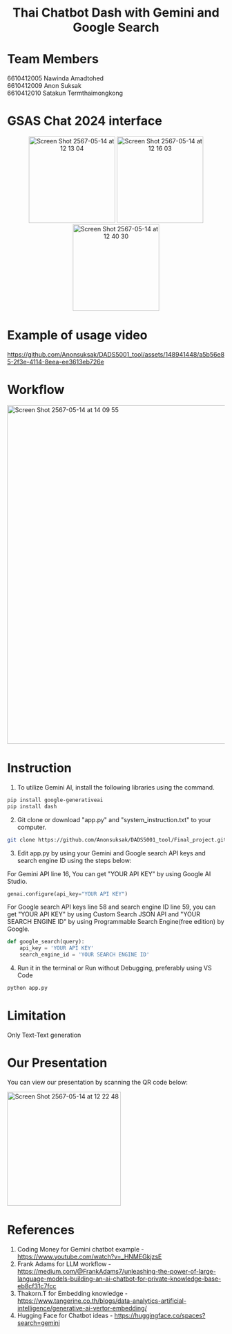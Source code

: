 <div align="center">
  <h1>Thai Chatbot Dash with Gemini and Google Search</h1>
</div>

# Team Members<br>
6610412005 Nawinda Amadtohed<br>
6610412009 Anon Suksak<br>
6610412010 Satakun Termthaimongkong<br>

# GSAS Chat 2024 interface
<div align="center">
  <img src="https://github.com/Anonsuksak/DADS5001_tool/assets/148941448/eabfa338-cb27-4e71-beaf-74cad9910f84" alt="Screen Shot 2567-05-14 at 12 13 04" width="200"/>
  <img src="https://github.com/Anonsuksak/DADS5001_tool/assets/148941448/0a13bc36-ac2a-4d0a-9df0-f26cf7c0911f" alt="Screen Shot 2567-05-14 at 12 16 03" width="200"/>
  <img src="https://github.com/Anonsuksak/DADS5001_tool/assets/148941448/180af5d4-294e-4ef5-b983-978413efe05a" alt="Screen Shot 2567-05-14 at 12 40 30" width="200"/>
</div>

# Example of usage video
https://github.com/Anonsuksak/DADS5001_tool/assets/148941448/a5b56e85-2f3e-4114-8eea-ee3613eb726e

# Workflow
<img width="782" alt="Screen Shot 2567-05-14 at 14 09 55" src="https://github.com/Anonsuksak/DADS5001_tool/assets/148941448/9c7c0a81-255a-4de6-b88a-45edece798ab">

# Instruction
1. To utilize Gemini AI, install the following libraries using the command.
```sh
pip install google-generativeai
pip install dash
```
2. Git clone or download "app.py" and "system_instruction.txt" to your computer.
```sh
git clone https://github.com/Anonsuksak/DADS5001_tool/Final_project.git
```
3. Edit app.py by using your Gemini and Google search API keys and search engine ID using the steps below:<br>

For Gemini API line 16, You can get "YOUR API KEY" by using Google AI Studio.
```python
genai.configure(api_key="YOUR API KEY")
```
For Google search API keys line 58 and search engine ID line 59, you can get "YOUR API KEY" by using Custom Search JSON API and "YOUR SEARCH ENGINE ID" by using Programmable Search Engine(free edition) by Google.
```python
def google_search(query):
    api_key = 'YOUR API KEY'
    search_engine_id = 'YOUR SEARCH ENGINE ID'
```
4. Run it in the terminal or Run without Debugging, preferably using VS Code 
```python
python app.py
```
# Limitation
Only Text-Text generation

# Our Presentation
You can view our presentation by scanning the QR code below:

<img width="263" alt="Screen Shot 2567-05-14 at 12 22 48" src="https://github.com/Anonsuksak/DADS5001_tool/assets/148941448/4e99cf4d-5f6f-4546-b52d-f5886e5e720b">

# References
1. Coding Money for Gemini chatbot example - https://www.youtube.com/watch?v=_HNMEGkjzsE
2. Frank Adams for LLM workflow  - https://medium.com/@FrankAdams7/unleashing-the-power-of-large-language-models-building-an-ai-chatbot-for-private-knowledge-base-eb8cf31c7fcc
3. Thakorn.T for Embedding knowledge - https://www.tangerine.co.th/blogs/data-analytics-artificial-intelligence/generative-ai-vertor-embedding/
4. Hugging Face for Chatbot ideas - https://huggingface.co/spaces?search=gemini
